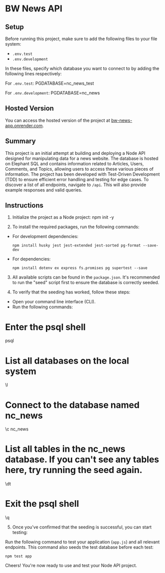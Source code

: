 # BW News API

## Setup

Before running this project, make sure to add the following files to your file system:

- `.env.test`
- `.env.development`

In these files, specify which database you want to connect to by adding the following lines respectively:

For `.env.test`: PGDATABASE=nc_news_test

For `.env.development`: PGDATABASE=nc_news


## Hosted Version

You can access the hosted version of the project at [bw-news-app.onrender.com](https://bw-news-app.onrender.com).

## Summary

This project is an initial attempt at building and deploying a Node API designed for manipulating data for a news website. The database is hosted on Elephant SQL and contains information related to Articles, Users, Comments, and Topics, allowing users to access these various pieces of information. The project has been developed with Test-Driven Development (TDD) to ensure efficient error handling and testing for edge cases. To discover a list of all endpoints, navigate to `/api`. This will also provide example responses and valid queries.

## Instructions

1. Initialize the project as a Node project:
npm init -y


2. To install the required packages, run the following commands:

- For development dependencies:
  ```
  npm install husky jest jest-extended jest-sorted pg-format --save-dev
  ```

- For dependencies:
  ```
  npm install dotenv ex express fs.promises pg supertest --save
  ```

3. All available scripts can be found in the `package.json`. It's recommended to run the "seed" script first to ensure the database is correctly seeded.

4. To verify that the seeding has worked, follow these steps:
 - Open your command line interface (CLI).
 - Run the following commands:

 # Enter the psql shell
 psql

 # List all databases on the local system
 \l

 # Connect to the database named nc_news
 \c nc_news

 # List all tables in the nc_news database. If you can't see any tables here, try running the seed again.
 \dt

 # Exit the psql shell
 \q

5. Once you've confirmed that the seeding is successful, you can start testing:

Run the following command to test your application (`app.js`) and all relevant endpoints. This command also seeds the test database before each test:

 ```
 npm test app
 ```

Cheers! You're now ready to use and test your Node API project.
